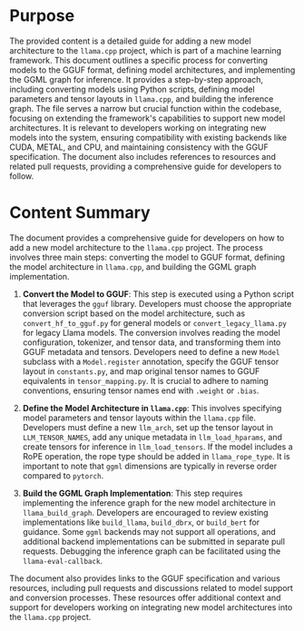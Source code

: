 # Purpose
The provided content is a detailed guide for adding a new model architecture to the `llama.cpp` project, which is part of a machine learning framework. This document outlines a specific process for converting models to the GGUF format, defining model architectures, and implementing the GGML graph for inference. It provides a step-by-step approach, including converting models using Python scripts, defining model parameters and tensor layouts in `llama.cpp`, and building the inference graph. The file serves a narrow but crucial function within the codebase, focusing on extending the framework's capabilities to support new model architectures. It is relevant to developers working on integrating new models into the system, ensuring compatibility with existing backends like CUDA, METAL, and CPU, and maintaining consistency with the GGUF specification. The document also includes references to resources and related pull requests, providing a comprehensive guide for developers to follow.
# Content Summary
The document provides a comprehensive guide for developers on how to add a new model architecture to the `llama.cpp` project. The process involves three main steps: converting the model to GGUF format, defining the model architecture in `llama.cpp`, and building the GGML graph implementation.

1. **Convert the Model to GGUF**: This step is executed using a Python script that leverages the `gguf` library. Developers must choose the appropriate conversion script based on the model architecture, such as `convert_hf_to_gguf.py` for general models or `convert_legacy_llama.py` for legacy Llama models. The conversion involves reading the model configuration, tokenizer, and tensor data, and transforming them into GGUF metadata and tensors. Developers need to define a new `Model` subclass with a `Model.register` annotation, specify the GGUF tensor layout in `constants.py`, and map original tensor names to GGUF equivalents in `tensor_mapping.py`. It is crucial to adhere to naming conventions, ensuring tensor names end with `.weight` or `.bias`.

2. **Define the Model Architecture in `llama.cpp`**: This involves specifying model parameters and tensor layouts within the `llama.cpp` file. Developers must define a new `llm_arch`, set up the tensor layout in `LLM_TENSOR_NAMES`, add any unique metadata in `llm_load_hparams`, and create tensors for inference in `llm_load_tensors`. If the model includes a RoPE operation, the rope type should be added in `llama_rope_type`. It is important to note that `ggml` dimensions are typically in reverse order compared to `pytorch`.

3. **Build the GGML Graph Implementation**: This step requires implementing the inference graph for the new model architecture in `llama_build_graph`. Developers are encouraged to review existing implementations like `build_llama`, `build_dbrx`, or `build_bert` for guidance. Some `ggml` backends may not support all operations, and additional backend implementations can be submitted in separate pull requests. Debugging the inference graph can be facilitated using the `llama-eval-callback`.

The document also provides links to the GGUF specification and various resources, including pull requests and discussions related to model support and conversion processes. These resources offer additional context and support for developers working on integrating new model architectures into the `llama.cpp` project.
